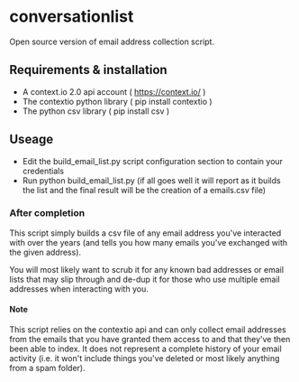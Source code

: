 # conversationlist
Open source version of email address collection script. 

## Requirements & installation

- A context.io 2.0 api account ( https://context.io/ )
- The contextio python library ( pip install contextio )
- The python csv library ( pip install csv )

## Useage

- Edit the build_email_list.py script configuration section to contain your credentials
- Run python build_email_list.py (if all goes well it will report as it builds the list and the final result will be the creation of a emails.csv file)

### After completion

This script simply builds a csv file of any email address you've interacted with over the years (and tells you how many emails you've exchanged with the given address).

You will most likely want to scrub it for any known bad addresses or email lists that may slip through and de-dup it for those who use multiple email addresses when interacting with you.

#### Note

This script relies on the contextio api and can only collect email addresses from the emails that you have granted them access to and that they've then been able to index. It does not represent a complete history of your email activity (i.e. it won't include things you've deleted or most likely anything from a spam folder).
